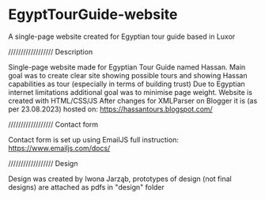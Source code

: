 # EgyptTourGuide-website
A single-page website created for Egyptian tour guide based in Luxor


////////////////// Description

Single-page website made for Egyptian Tour Guide named Hassan.
Main goal was to create clear site showing possible tours and showing Hassan capabilities as tour (especially in terms of building trust)
Due to Egyptian internet limitations additional goal was to minimise page weight. Website is created with HTML/CSS/JS
After changes for XMLParser on Blogger it is (as per 23.08.2023) hosted on:
https://hassantours.blogspot.com/

////////////////// Contact form

Contact form is set up using EmailJS
full instruction: https://www.emailjs.com/docs/


////////////////// Design

Design was created by Iwona Jarząb, 
prototypes of design (not final designs) are attached as pdfs in "design" folder

